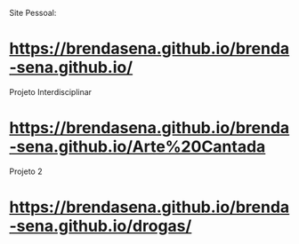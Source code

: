 Site Pessoal:
#  https://brendasena.github.io/brenda-sena.github.io/
Projeto Interdisciplinar
#  https://brendasena.github.io/brenda-sena.github.io/Arte%20Cantada
Projeto 2
#  https://brendasena.github.io/brenda-sena.github.io/drogas/
